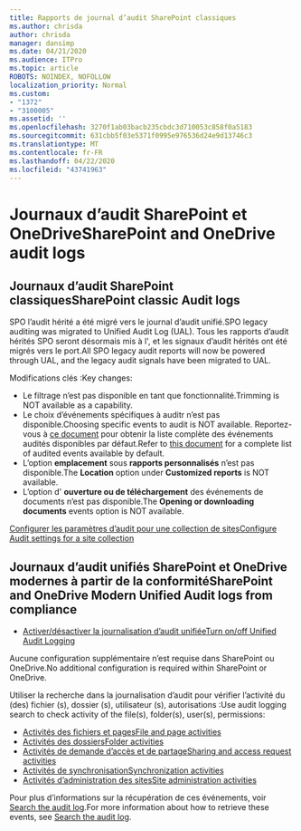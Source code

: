 ```yaml
---
title: Rapports de journal d’audit SharePoint classiques
ms.author: chrisda
author: chrisda
manager: dansimp
ms.date: 04/21/2020
ms.audience: ITPro
ms.topic: article
ROBOTS: NOINDEX, NOFOLLOW
localization_priority: Normal
ms.custom:
- "1372"
- "3100005"
ms.assetid: ''
ms.openlocfilehash: 3270f1ab03bacb235cbdc3d710053c858f0a5183
ms.sourcegitcommit: 631cbb5f03e5371f0995e976536d24e9d13746c3
ms.translationtype: MT
ms.contentlocale: fr-FR
ms.lasthandoff: 04/22/2020
ms.locfileid: "43741963"
---
```

# <a name="sharepoint-and-onedrive-audit-logs"></a><span data-ttu-id="4d63c-102">Journaux d’audit SharePoint et OneDrive</span><span class="sxs-lookup"><span data-stu-id="4d63c-102">SharePoint and OneDrive audit logs</span></span>

## <a name="sharepoint-classic-audit-logs"></a><span data-ttu-id="4d63c-103">Journaux d’audit SharePoint classiques</span><span class="sxs-lookup"><span data-stu-id="4d63c-103">SharePoint classic Audit logs</span></span>

<span data-ttu-id="4d63c-104">SPO l’audit hérité a été migré vers le journal d’audit unifié.</span><span class="sxs-lookup"><span data-stu-id="4d63c-104">SPO legacy auditing was migrated to Unified Audit Log (UAL).</span></span> <span data-ttu-id="4d63c-105">Tous les rapports d’audit hérités SPO seront désormais mis à l', et les signaux d’audit hérités ont été migrés vers le port.</span><span class="sxs-lookup"><span data-stu-id="4d63c-105">All SPO legacy audit reports will now be powered through UAL, and the legacy audit signals have been migrated to UAL.</span></span>

<span data-ttu-id="4d63c-106">Modifications clés :</span><span class="sxs-lookup"><span data-stu-id="4d63c-106">Key changes:</span></span>

* <span data-ttu-id="4d63c-107">Le filtrage n’est pas disponible en tant que fonctionnalité.</span><span class="sxs-lookup"><span data-stu-id="4d63c-107">Trimming is NOT available as a capability.</span></span>
* <span data-ttu-id="4d63c-108">Le choix d’événements spécifiques à auditr n’est pas disponible.</span><span class="sxs-lookup"><span data-stu-id="4d63c-108">Choosing specific events to audit is NOT available.</span></span> <span data-ttu-id="4d63c-109">Reportez-vous à [ce document](https://docs.microsoft.com/office365/securitycompliance/search-the-audit-log-in-security-and-compliance) pour obtenir la liste complète des événements audités disponibles par défaut.</span><span class="sxs-lookup"><span data-stu-id="4d63c-109">Refer to [this document](https://docs.microsoft.com/office365/securitycompliance/search-the-audit-log-in-security-and-compliance) for a complete list of audited events available by default.</span></span>
* <span data-ttu-id="4d63c-110">L’option **emplacement** sous **rapports personnalisés** n’est pas disponible.</span><span class="sxs-lookup"><span data-stu-id="4d63c-110">The **Location** option under **Customized reports** is NOT available.</span></span>
* <span data-ttu-id="4d63c-111">L’option d' **ouverture ou de téléchargement** des événements de documents n’est pas disponible.</span><span class="sxs-lookup"><span data-stu-id="4d63c-111">The **Opening or downloading documents** events option is NOT available.</span></span>

[<span data-ttu-id="4d63c-112">Configurer les paramètres d’audit pour une collection de sites</span><span class="sxs-lookup"><span data-stu-id="4d63c-112">Configure Audit settings for a site collection</span></span>](https://support.office.com/article/Configure-audit-settings-for-a-site-collection-A9920C97-38C0-44F2-8BCB-4CF1E2AE22D2)

## <a name="sharepoint-and-onedrive-modern-unified-audit-logs-from-compliance"></a><span data-ttu-id="4d63c-113">Journaux d’audit unifiés SharePoint et OneDrive modernes à partir de la conformité</span><span class="sxs-lookup"><span data-stu-id="4d63c-113">SharePoint and OneDrive Modern Unified Audit logs from compliance</span></span>

* [<span data-ttu-id="4d63c-114">Activer/désactiver la journalisation d’audit unifiée</span><span class="sxs-lookup"><span data-stu-id="4d63c-114">Turn on/off Unified Audit Logging</span></span>](https://docs.microsoft.com/office365/securitycompliance/turn-audit-log-search-on-or-off) 

<span data-ttu-id="4d63c-115">Aucune configuration supplémentaire n’est requise dans SharePoint ou OneDrive.</span><span class="sxs-lookup"><span data-stu-id="4d63c-115">No additional configuration is required within SharePoint or OneDrive.</span></span>

<span data-ttu-id="4d63c-116">Utiliser la recherche dans la journalisation d’audit pour vérifier l’activité du (des) fichier (s), dossier (s), utilisateur (s), autorisations :</span><span class="sxs-lookup"><span data-stu-id="4d63c-116">Use audit logging search to check activity of the file(s), folder(s), user(s), permissions:</span></span>

* [<span data-ttu-id="4d63c-117">Activités des fichiers et pages</span><span class="sxs-lookup"><span data-stu-id="4d63c-117">File and page activities</span></span>](https://docs.microsoft.com/office365/securitycompliance/search-the-audit-log-in-security-and-compliance)
* [<span data-ttu-id="4d63c-118">Activités des dossiers</span><span class="sxs-lookup"><span data-stu-id="4d63c-118">Folder activities</span></span>](https://docs.microsoft.com/office365/securitycompliance/search-the-audit-log-in-security-and-compliance#folder-activities)
* [<span data-ttu-id="4d63c-119">Activités de demande d’accès et de partage</span><span class="sxs-lookup"><span data-stu-id="4d63c-119">Sharing and access request activities</span></span>](https://docs.microsoft.com/office365/securitycompliance/search-the-audit-log-in-security-and-compliance#sharing-and-access-request-activities)
* [<span data-ttu-id="4d63c-120">Activités de synchronisation</span><span class="sxs-lookup"><span data-stu-id="4d63c-120">Synchronization activities</span></span>](https://docs.microsoft.com/office365/securitycompliance/search-the-audit-log-in-security-and-compliance#synchronization-activities)
* [<span data-ttu-id="4d63c-121">Activités d’administration des sites</span><span class="sxs-lookup"><span data-stu-id="4d63c-121">Site administration activities</span></span>](https://docs.microsoft.com/office365/securitycompliance/search-the-audit-log-in-security-and-compliance#site-administration-activities)

<span data-ttu-id="4d63c-122">Pour plus d’informations sur la récupération de ces événements, voir [Search the audit log](https://docs.microsoft.com/office365/securitycompliance/search-the-audit-log-in-security-and-compliance#search-the-audit-log).</span><span class="sxs-lookup"><span data-stu-id="4d63c-122">For more information about how to retrieve these events, see [Search the audit log](https://docs.microsoft.com/office365/securitycompliance/search-the-audit-log-in-security-and-compliance#search-the-audit-log).</span></span>
